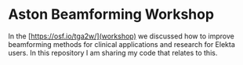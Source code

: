 # Aston Beamforming Workshop

In the [https://osf.io/tga2w/](workshop) we discussed how to improve beamforming methods for clinical applications and research for Elekta users. In this repository I am sharing my code that relates to this.
